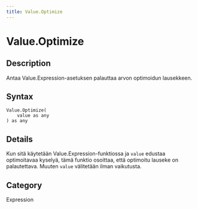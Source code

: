 ```yaml
---
title: Value.Optimize
---
```


# Value.Optimize


## Description

Antaa Value.Expression-asetuksen palauttaa arvon optimoidun lausekkeen.


## Syntax

```powerquery
Value.Optimize(
    value as any
) as any
```


## Details

Kun sitä käytetään Value.Expression-funktiossa ja <code>value</code> edustaa optimoitavaa kyselyä, tämä funktio osoittaa, että optimoitu lauseke on palautettava. Muuten <code>value</code> välitetään ilman vaikutusta.



## Category
Expression
